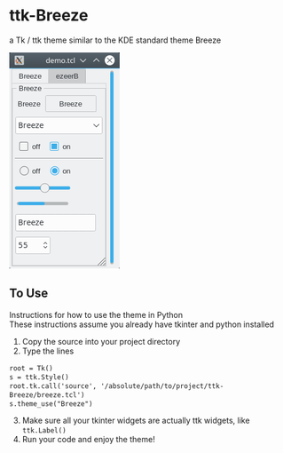 # ttk-Breeze
a Tk / ttk theme similar to the KDE standard theme Breeze

![Screenshot](https://github.com/MaxPerl/ttk-Breeze/blob/master/Screenshot.png) 


## To Use

Instructions for how to use the theme in Python <br>
These instructions assume you already have tkinter and python installed

1. Copy the source into your project directory
2. Type the lines 
```from tkinter import ttk, Tk
root = Tk()
s = ttk.Style()
root.tk.call('source', '/absolute/path/to/project/ttk-Breeze/breeze.tcl')
s.theme_use("Breeze")
```
3. Make sure all your tkinter widgets are actually ttk widgets, like `ttk.Label()`
4. Run your code and enjoy the theme!
